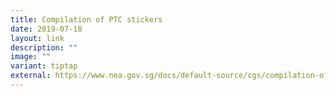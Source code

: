 ```yaml
---
title: Compilation of PTC stickers
date: 2019-07-18
layout: link
description: ""
image: ""
variant: tiptap
external: https://www.nea.gov.sg/docs/default-source/cgs/compilation-of-ptc-stickers-jpg.zip
---
```

